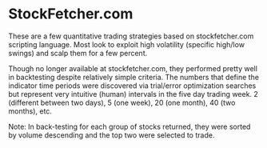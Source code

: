 # StockFetcher.com
These are a few quantitative trading strategies based on stockfetcher.com scripting language.  Most look to exploit high volatility (specific high/low swings) and scalp them for a few percent.

Though no longer available at stockfetcher.com, they performed pretty well in backtesting despite relatively simple criteria.  The numbers that define the indicator time periods were discovered via trial/error optimization searches but represent very intuitive (human) intervals in the five day trading week.  2 (different between two days), 5 (one week), 20 (one month), 40 (two months), etc.

Note: In back-testing for each group of stocks returned, they were sorted by volume descending and the top two were selected to trade.

